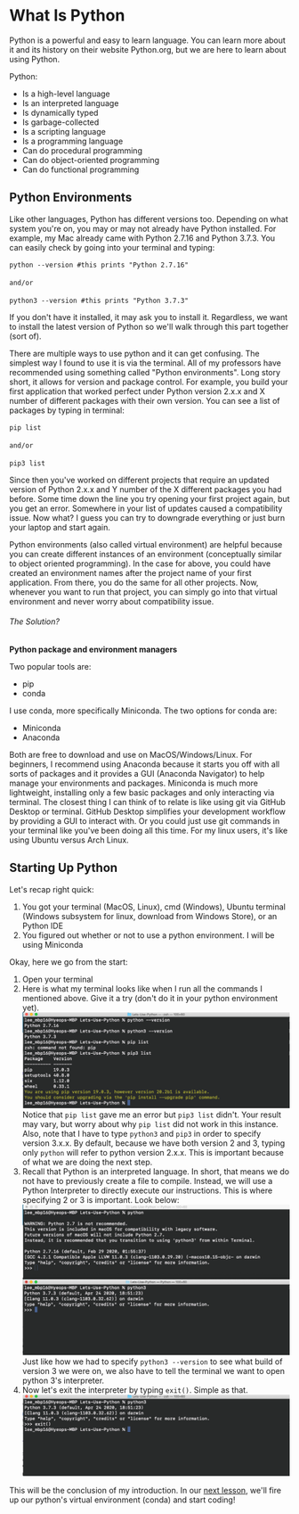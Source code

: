 # What Is Python

Python is a powerful and easy to learn language. You can learn more about it and its history on their website Python.org, but we are here to learn about using Python.

Python:
  - Is a high-level language
  - Is an interpreted language
  - Is dynamically typed
  - Is garbage-collected
  - Is a scripting language
  - Is a programming language
  - Can do procedural programming
  - Can do object-oriented programming
  - Can do functional programming

## Python Environments

Like other languages, Python has different versions too. Depending on what system you're on, you may or may not already have Python installed. For example, my Mac already came with Python 2.7.16 and Python 3.7.3. You can easily check by going into your terminal and typing:
```
python --version #this prints "Python 2.7.16"

and/or

python3 --version #this prints "Python 3.7.3"
```
If you don't have it installed, it may ask you to install it. Regardless, we want to install the latest version of Python so we'll walk through this part together (sort of).

There are multiple ways to use python and it can get confusing. The simplest way I found to use it is via the terminal. All of my professors have recommended using something called "Python environments". Long story short, it allows for version and package control. For example, you build your first application that worked perfect under Python version 2.x.x and X number of different packages with their own version. You can see a list of packages by typing in terminal:
```
pip list

and/or

pip3 list
```
Since then you've worked on different projects that require an updated version of Python 2.x.x and Y number of the X different packages you had before. Some time down the line you try opening your first project again, but you get an error. Somewhere in your list of updates caused a compatibility issue. Now what? I guess you can try to downgrade everything or just burn your laptop and start again.

Python environments (also called virtual environment) are helpful because you can create different instances of an environment (conceptually similar to object oriented programming). In the case for above, you could have created an environment names after the project name of your first application. From there, you do the same for all other projects. Now, whenever you want to run that project, you can simply go into that virtual environment and never worry about compatibility issue.

###### The Solution?

**Python package and environment managers**

Two popular tools are:
  - pip
  - conda

I use conda, more specifically Miniconda. The two options for conda are:
  - Miniconda
  - Anaconda

Both are free to download and use on MacOS/Windows/Linux. For beginners, I recommend using Anaconda because it starts you off with all sorts of packages and it provides a GUI (Anaconda Navigator) to help manage your environments and packages. Miniconda is much more lightweight, installing only a few basic packages and only interacting via terminal. The closest thing I can think of to relate is like using git via GitHub Desktop or terminal. GitHub Desktop simplifies your development workflow by providing a GUI to interact with. Or you could just use git commands in your terminal like you've been doing all this time. For my linux users, it's like using Ubuntu versus Arch Linux.

## Starting Up Python

Let's recap right quick:
  1. You got your terminal (MacOS, Linux), cmd (Windows), Ubuntu terminal (Windows subsystem for linux, download from Windows Store), or an Python IDE
  2. You figured out whether or not to use a python environment. I will be using Miniconda

Okay, here we go from the start:
  1. Open your terminal <br />
  2. Here is what my terminal looks like when I run all the commands I mentioned above. Give it a try (don't do it in your python environment yet).
  ![](Images/start1.png)
  Notice that `pip list` gave me an error but `pip3 list` didn't. Your result may vary, but worry about why `pip list` did not work in this instance. Also, note that I have to type `python3` and `pip3` in order to specify version 3.x.x. By default, because we have both version 2 and 3, typing only `python` will refer to python version 2.x.x. This is important because of what we are doing the next step.
  3. Recall that Python is an interpreted language. In short, that means we do not have to previously create a file to compile. Instead, we will use a Python Interpreter to directly execute our instructions. This is where specifying 2 or 3 is important. Look below:
  ![](Images/2vs3.png)
  Just like how we had to specify `python3 --version` to see what build of version 3 we were on, we also have to tell the terminal we want to open python 3's interpreter.
  4. Now let's exit the interpreter by typing `exit()`. Simple as that.
  ![](Images/exit.png)

This will be the conclusion of my introduction. In our [next lesson](../Python%20Interpreter/Using_Python), we'll fire up our python's virtual environment (conda) and start coding!
